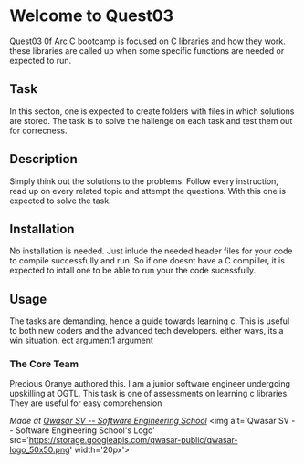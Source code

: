 # Welcome to Quest03
Quest03 0f Arc C bootcamp is focused on C libraries
and how they work. these libraries are called up when some specific functions are needed
or expected to run.

## Task
In this secton, one is expected to create folders with files in which solutions are stored.
The task is to solve the hallenge on each task and test them out for correcness.

## Description
Simply think out the solutions to the problems.
Follow every instruction, read up on every related topic
and attempt the questions. With this one is expected to solve the task.

## Installation
No installation is needed. Just inlude the needed header files for 
your code to compile successfully and run.
So if one doesnt have a C compiller, it is expected to intall one to be able to run your
the code sucessfully.
## Usage
The tasks are demanding, hence a guide towards learning c.
This is useful to both new coders and the advanced tech developers.
either ways, its a win situation.
ect argument1 argument
### The Core Team
Precious Oranye authored this. I am a junior software engineer
undergoing upskilling at OGTL.
This task is one of assessments on learning c libraries.
They are useful for easy comprehension

<span><i>Made at <a href='https://qwasar.io'>Qwasar SV -- Software Engineering School</a></i></span>
<span><img alt='Qwasar SV -- Software Engineering School's Logo' src='https://storage.googleapis.com/qwasar-public/qwasar-logo_50x50.png' width='20px'></span>
